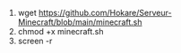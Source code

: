 1. wget https://github.com/Hokare/Serveur-Minecraft/blob/main/minecraft.sh
2. chmod +x minecraft.sh
3. screen -r <Nom du serveur>

